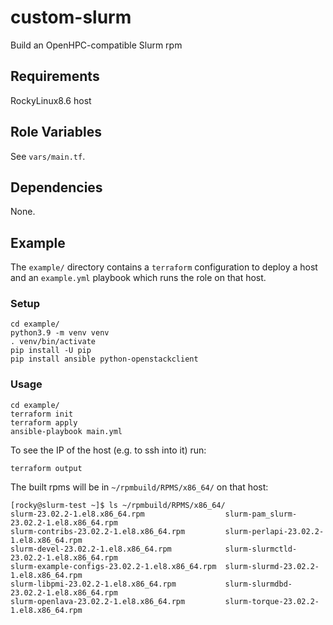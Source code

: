 # custom-slurm

Build an OpenHPC-compatible Slurm rpm

## Requirements

RockyLinux8.6 host

## Role Variables

See `vars/main.tf`.

## Dependencies

None.

## Example

The `example/` directory contains a `terraform` configuration to deploy a host and an `example.yml` playbook which runs
the role on that host.

### Setup

    cd example/
    python3.9 -m venv venv
    . venv/bin/activate
    pip install -U pip
    pip install ansible python-openstackclient

### Usage

    cd example/
    terraform init
    terraform apply
    ansible-playbook main.yml

To see the IP of the host (e.g. to ssh into it) run:

    terraform output

The built rpms will be in `~/rpmbuild/RPMS/x86_64/` on that host:

    [rocky@slurm-test ~]$ ls ~/rpmbuild/RPMS/x86_64/
    slurm-23.02.2-1.el8.x86_64.rpm                  slurm-pam_slurm-23.02.2-1.el8.x86_64.rpm
    slurm-contribs-23.02.2-1.el8.x86_64.rpm         slurm-perlapi-23.02.2-1.el8.x86_64.rpm
    slurm-devel-23.02.2-1.el8.x86_64.rpm            slurm-slurmctld-23.02.2-1.el8.x86_64.rpm
    slurm-example-configs-23.02.2-1.el8.x86_64.rpm  slurm-slurmd-23.02.2-1.el8.x86_64.rpm
    slurm-libpmi-23.02.2-1.el8.x86_64.rpm           slurm-slurmdbd-23.02.2-1.el8.x86_64.rpm
    slurm-openlava-23.02.2-1.el8.x86_64.rpm         slurm-torque-23.02.2-1.el8.x86_64.rpm
